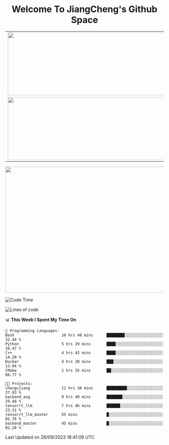 <h1 align="center">Welcome To JiangCheng's Github Space</h1>

<table align="center" frame="void" rules="none" >
  <tr>
    <td>
      <div align="center"> <img height="200px" width="500px"  src="https://github-readme-stats.vercel.app/api?username=thisjiang&hide_title=true&hide_border=true&layout=compact&show_icons=trueline_height=21&text_color=000&icon_color=000&bg_color=0,ea6161,ffc64d,fffc4d,52fa5a&theme=graywhite" /> </div>
    </td>
    <td>
      <div align="center"> <img height="200px" width="500px" src="https://github-readme-stats.vercel.app/api/top-langs/?username=thisjiang&hide_title=true&hide_border=true&layout=compact&langs_count=6&text_color=000&icon_color=fff&bg_color=0,52fa5a,4dfcff,c64dff&theme=graywhite" /> </div>
    </td>
  </tr>
  <tr>
    <td>
      <div align="center"> <img height="200px" width="500px" src="https://github-readme-streak-stats.herokuapp.com/?user=thisjiang&hide_title=true&hide_border=true&layout=compact&langs_count=6" /> </div>
    </td>
    <td>
      <div align="center"> 
      <a href="https://github.com/" target="_blank"><img style="margin: 10px" src="https://profilinator.rishav.dev/skills-assets/git-scm-icon.svg" alt="Git" height="50" /></a>  
      <a href="https://www.linux.org/" target="_blank"><img style="margin: 10px" src="https://profilinator.rishav.dev/skills-assets/linux-original.svg" alt="Linux" height="50" /></a>  
      <a href="https://www.gnu.org/software/bash/" target="_blank"><img style="margin: 10px" src="https://profilinator.rishav.dev/skills-assets/gnu_bash-icon.svg" alt="Bash" height="50" /></a>  
      </div>
    </td>
  </tr>
</table>

<div align="center"> <img height="400px" width="1000px" src="https://github-readme-activity-graph.cyclic.app/graph?username=thisjiang&theme=react&hide_title=true&hide_border=true&layout=compact&langs_count=6" /> </div></td>

<!--START_SECTION:waka-->
![Code Time](http://img.shields.io/badge/Code%20Time-310%20hrs%2031%20mins-blue)

![Lines of code](https://img.shields.io/badge/From%20Hello%20World%20I%27ve%20Written-602.3%20thousand%20lines%20of%20code-blue)

📊 **This Week I Spent My Time On** 

```text
💬 Programming Languages: 
Bash                     10 hrs 48 mins      ████████░░░░░░░░░░░░░░░░░   32.44 % 
Python                   5 hrs 29 mins       ████░░░░░░░░░░░░░░░░░░░░░   16.47 % 
C++                      4 hrs 43 mins       ████░░░░░░░░░░░░░░░░░░░░░   14.20 % 
Docker                   4 hrs 20 mins       ███░░░░░░░░░░░░░░░░░░░░░░   13.04 % 
CMake                    2 hrs 55 mins       ██░░░░░░░░░░░░░░░░░░░░░░░   08.77 % 

🐱‍💻 Projects: 
chengvjiang              12 hrs 38 mins      █████████░░░░░░░░░░░░░░░░   37.93 % 
backend_aug              9 hrs 49 mins       ███████░░░░░░░░░░░░░░░░░░   29.48 % 
tensorrt_llm             7 hrs 46 mins       ██████░░░░░░░░░░░░░░░░░░░   23.31 % 
tensorrt_llm_master      55 mins             █░░░░░░░░░░░░░░░░░░░░░░░░   02.76 % 
backend_master           45 mins             █░░░░░░░░░░░░░░░░░░░░░░░░   02.26 % 
```


 Last Updated on 26/09/2023 18:41:09 UTC
<!--END_SECTION:waka-->
